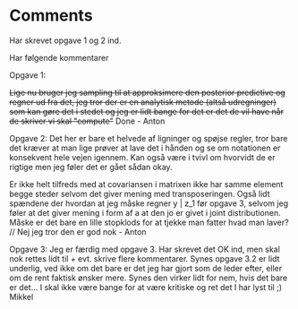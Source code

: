 
# Comments
Har skrevet opgave 1 og 2 ind.

Har følgende kommentarer

Opgave 1:

~~Lige nu bruger jeg sampling til at approksimere den posterior predictive og regner ud fra det, jeg tror der er en analytisk metode (altså udregninger) som kan gøre det i stedet og jeg er lidt bange for det er det de vil have når de skriver vi skal "compute"~~ Done - Anton

Opgave 2:
Det her er bare et helvede af ligninger og spøjse regler, tror bare det kræver at man lige prøver at lave det i hånden og se om notationen er konsekvent hele vejen igennem. Kan også være i tvivl om hvorvidt de er rigtige men jeg føler det er gået sådan okay.

Er ikke helt tilfreds med at covariansen i matrixen ikke har samme element begge steder selvom det giver mening med transposeringen. Også lidt spændene der hvordan at jeg måske regner y | z_1 før opgave 3, selvom jeg føler at det giver mening i form af a at den jo er givet i joint distributionen. Måske er det bare en lille stopklods for at tjekke man fatter hvad man laver? // Nej jeg tror den er god nok - Anton


Opgave 3:
Jeg er færdig med opgave 3. Har skrevet det OK ind, men skal nok rettes lidt til + evt. skrive flere kommentarer. Synes opgave 3.2 er lidt underlig, ved ikke om det bare er det jeg har gjort som de leder efter, eller om de rent faktisk ønsker mere. Synes den virker lidt for nem, hvis det bare er det... I skal ikke være bange for at være kritiske og ret det I har lyst til ;) Mikkel
